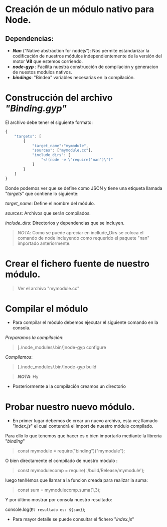 # Creación de un módulo nativo para Node.

## Dependencias:

* __*Nan*__ (“Native abstraction for nodejs”):
Nos permite estandarizar la codificación de nuestros módulos independientemente de la versión del motor **V8** que estemos 
corriendo.
* __*node-gyp*__ : Facilita nuestra construcción de compilación y generacion de nuestos modulos nativos.
* __*bindings*__: "Bindea" variables necesarias en la compilación. 

# Construcción del archivo *"Binding.gyp"*

El archivo debe tener el siguiente formato:

```javascript
{
    "targets": [
        {
            "target_name":"mymodule",
            "sources": ["mymodule.cc"],
            "include_dirs": [
                "<!(node -e \"require('nan')\")"
            ]
        }
    ]
}
```

Donde podemos ver que se define como JSON y tiene una etiqueta llamada "_targets_" que contiene lo siguiente:

_*target_name*_: Define el nombre del módulo.

_*sources*_: Archivos que serán compilados.

_*include_dirs*_: Directorios y dependencias que se incluyen.

> _*NOTA*_: Como se puede apreciar en incllude_Dirs se coloca el comando de node incluyendo como requerido el paquete "nan" importado anteriormente.

# Crear el fichero fuente de nuestro módulo.
> Ver el archivo "mymodule.cc"


# Compilar el módulo
- Para compilar el módulo debemos ejecutar el siguiente comando en la consola.

*Preparamos la compilación*:

> [./node_modules/.bin/]node-gyp configure

*Compilamos*:

> [./node_modules/.bin/]node-gyp build

> **_NOTA_**: Hy 
- Posteriormente a la compilación creamos un directorio

# Probar nuestro nuevo módulo.

- En primer lugar debemos de crear un nuevo archivo, esta vez llamado "*index.js*" el cual contendrá el import de nuestro módulo compilado. 

Para ello lo que tenemos que hacer es o bien importarlo mediante la librería "*binding*"

> const mymodule = require("binding")("mymodule");

O bien directamente el compilado de nuestro módulo :

> const mymodulecomp = require('./build/Release/mymodule');

luego tenñémos que llamar a la funcion creada para realizar la suma:

> const sum = mymodulecomp.suma(1,3);

Y por último mostrar por consola nuestro resultado:

console.log(`El resultado es: ${sum}`);

* Para mayor detalle se puede consultar el fichero "*index.js*"
